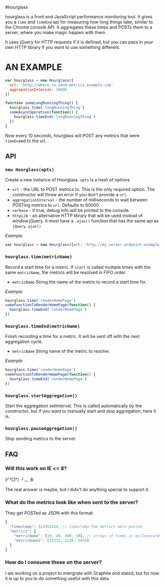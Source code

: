 #hourglass

hourglass is a front end JavaScript performance monitoring tool. It gives you
a `time` and `timeEnd` api for measuring how long things take, similar to the
Chrome console API. It aggregates these times and POSTs them to a server, where
you make magic happen with them.

It uses jQuery for HTTP requests if it is defined, but you can pass in your
own HTTP library if you want to use something different.

# AN EXAMPLE

```javascript
var hourglass = new Hourglass({
  url: 'http://where.to.send.metrics.example.com'
  aggregationInterval: 10000
})

function someLongRunningThing() {
  hourglass.time('longRunningThing')
  someAsyncOperation(function() {
    hourglass.timeEnd('longRunningThing')
  })
}
```

Now every 10 seconds, hourglass will POST any metrics that were `timeEnd`ed
to the url.


## API

### `new Hourglass(opts)`
Create a new instance of Hourglass. `opts` is a hash of options

* `url` - the URL to POST metrics to. This is the only required option. The
  constructor will throw an error if you don't provide a `url`.
* `aggregationInterval` - the number of milliseconds to wait between POSTing
  metrics to `url`. Defaults to 60000
* `verbose` - if true, debug info will be printed to the console.
* `httpLib` - an alternative HTTP library that will be used instead of
   window.jQuery. It must have a `.ajax()` function that has the same api
   as `jQuery.ajax()`

*Example*

```JavaScript
var hourglass = new Hourglass({url: 'http://my.server.endpoint.example.com/stats'})
```

### `hourglass.time(metricName)`

Record a start time for a metric. If `start` is called multiple times
with the same `metricName`, the metrics will be resolved in FIFO order.

* `metricName` String the name of the metric to record a start time for.

*Example*

```JavaScript
hourglass.time('renderHomePage')
someFunctionToRenderHomePage(function() {
  hourglass.timeEnd('renderHomePage')
})
```

### `hourglass.timeEnd(metricName)`
 Finish recording a time for a metric. It will be sent off with the
 next aggregation cycle.

* `metricName` String name of the metric to resolve.

*Example*

```JavaScript
hourglass.time('renderHomePage')
someFunctionToRenderHomePage(function() {
  hourglass.timeEnd('renderHomePage')
})
```

### `hourglass.startAggregation()`

Start the aggregation setInterval. This is called automatically by
the constructor, but if you want to manually start and stop aggregation,
here it is.

### `hourglass.pauseAggregation()`

Stop sending metrics to the server.

## FAQ

### Will this work on IE <= 8?

(╯°□°）╯︵ ƎI

The real answer is maybe, but I didn't do anything special to support it.

### What do the metrics look like when sent to the server?
They get POSTed as JSON with this format:

```JavaScript
{
  "timestamp": 123455434, // timestamp the metrics were posted
  "metrics": {
    "metricName": [10, 20, 500, 10], // arrays of times in millesecond between `time` and `timeEnd`.
    "metricName2": [12312, 1234, 5959]
  }
}
```

### How do I consume these on the server?

I am working on a project to intergrate with Graphite and statsd, but for now
it is up to you to do something useful with this data.

